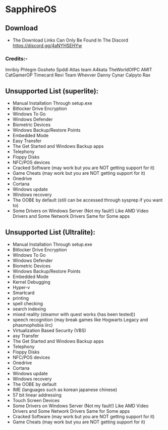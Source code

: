 # SapphireOS

## Download
- The Download Links Can Only Be Found In The Discord https://discord.gg/4aNYHSEHYw

### Credits:-
 Imribiy 
 Phlegm
 Gosheto
 Spddl
 Atlas team
 A4kata
 TheWorldOfPC
 AMIT
 CatGamerOP
 Timecard
 Revi Team
 Whevver
 Danny
 Cynar
 Calpyto
 Rax

## Unsupported List (superlite):
- Manual Installation Through setup.exe
- Bitlocker Drive Encryption
- Windows To Go
- Windows Defender
- Biometric Devices
- Windows Backup/Restore Points
- Embedded Mode
- Easy Transfer
- The Get Started and Windows Backup apps
- Telephony
- Floppy Disks
- NFC/POS devices
- Cracked Software (may work but you are NOT getting support for it)
- Game Cheats (may work but you are NOT getting support for it)
- Onedrive
- Cortana
- Windows update
- Windows recovery
- The OOBE by default (still can be accessed through sysprep if you want to)
- Some Drivers on Windows Server (Not my fault!) Like AMD Video Drivers and Some Network Drivers Same for Some apps

## Unsupported List (Ultralite):
- Manual Installation Through setup.exe
- Bitlocker Drive Encryption
- Windows To Go
- Windows Defender
- Biometric Devices
- Windows Backup/Restore Points
- Embedded Mode
- Kernel Debugging
- Hyper-v
- Smartcard 
- printing
- spell checking 
- search indexing
- mixed reality (steamvr with quest works (has been tested))
- speech recognition (may break games like Hogwarts Legacy and phasmophobia iirc)
- Virtualization Based Security (VBS)
- asy Transfer
- The Get Started and Windows Backup apps
- Telephony
- Floppy Disks
- NFC/POS devices
- Onedrive
- Cortana
- Windows update
- Windows recovery
- The OOBE by default
- IME (languages such as korean japanese chinese)
- 57 bit linear addressing
- Touch Screen Devices
- Some Drivers on Windows Server (Not my fault!) Like AMD Video Drivers and Some Network Drivers Same for Some apps
- Cracked Software (may work but you are NOT getting support for it)
- Game Cheats (may work but you are NOT getting support for it)
